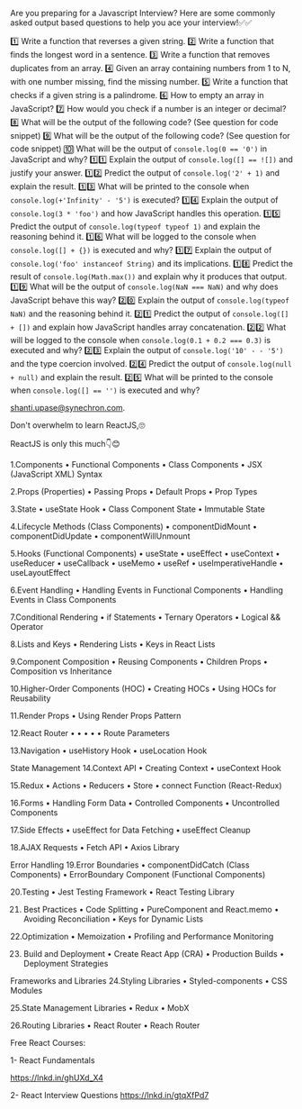 Are you preparing for a Javascript Interview? Here are some commonly asked output based questions to help you ace your interview!✅️✅️

1️⃣ Write a function that reverses a given string.
2️⃣ Write a function that finds the longest word in a sentence.
3️⃣ Write a function that removes duplicates from an array.
4️⃣ Given an array containing numbers from 1 to N, with one number missing, find the missing number.
5️⃣ Write a function that checks if a given string is a palindrome.
6️⃣ How to empty an array in JavaScript?
7️⃣ How would you check if a number is an integer or decimal?
8️⃣ What will be the output of the following code? (See question for code snippet)
9️⃣ What will be the output of the following code? (See question for code snippet)
🔟 What will be the output of `console.log(0 == '0')` in JavaScript and why?
1️⃣1️⃣ Explain the output of `console.log([] == ![])` and justify your answer.
1️⃣2️⃣ Predict the output of `console.log('2' + 1)` and explain the result.
1️⃣3️⃣ What will be printed to the console when `console.log(+'Infinity' - '5')` is executed?
1️⃣4️⃣ Explain the output of `console.log(3 * 'foo')` and how JavaScript handles this operation.
1️⃣5️⃣ Predict the output of `console.log(typeof typeof 1)` and explain the reasoning behind it.
1️⃣6️⃣ What will be logged to the console when `console.log([] + {})` is executed and why?
1️⃣7️⃣ Explain the output of `console.log('foo' instanceof String)` and its implications.
1️⃣8️⃣ Predict the result of `console.log(Math.max())` and explain why it produces that output.
1️⃣9️⃣ What will be the output of `console.log(NaN === NaN)` and why does JavaScript behave this way?
2️⃣0️⃣ Explain the output of `console.log(typeof NaN)` and the reasoning behind it.
2️⃣1️⃣ Predict the output of `console.log([] + [])` and explain how JavaScript handles array concatenation.
2️⃣2️⃣ What will be logged to the console when `console.log(0.1 + 0.2 === 0.3)` is executed and why?
2️⃣3️⃣ Explain the output of `console.log('10' - - '5')` and the type coercion involved.
2️⃣4️⃣ Predict the output of `console.log(null + null)` and explain the result.
2️⃣5️⃣ What will be printed to the console when `console.log([] == '')` is executed and why?

shanti.upase@synechron.com.







Don't overwhelm to learn ReactJS,🙄

ReactJS is only this much👇😊

1.Components
• Functional Components
• Class Components
• JSX (JavaScript XML) Syntax

2.Props (Properties)
• Passing Props
• Default Props
• Prop Types

3.State
• useState Hook
• Class Component State
• Immutable State

4.Lifecycle Methods (Class Components)
• componentDidMount
• componentDidUpdate
• componentWillUnmount

5.Hooks (Functional Components)
• useState
• useEffect
• useContext
• useReducer
• useCallback
• useMemo
• useRef
• useImperativeHandle
• useLayoutEffect

6.Event Handling
• Handling Events in Functional Components
• Handling Events in Class Components

7.Conditional Rendering
• if Statements
• Ternary Operators
• Logical && Operator

8.Lists and Keys
• Rendering Lists
• Keys in React Lists

9.Component Composition
• Reusing Components
• Children Props
• Composition vs Inheritance

10.Higher-Order Components (HOC)
• Creating HOCs
• Using HOCs for Reusability

11.Render Props
• Using Render Props Pattern

12.React Router
• <BrowserRouter>
• <Route>
• <Link>
• <Switch>
• Route Parameters

13.Navigation
• useHistory Hook
• useLocation Hook

State Management
14.Context API
• Creating Context
• useContext Hook

15.Redux
• Actions
• Reducers
• Store
• connect Function (React-Redux)

16.Forms
• Handling Form Data
• Controlled Components
• Uncontrolled Components

17.Side Effects
• useEffect for Data Fetching
• useEffect Cleanup

18.AJAX Requests
• Fetch API
• Axios Library

Error Handling
19.Error Boundaries
• componentDidCatch (Class Components)
• ErrorBoundary Component (Functional
Components)

20.Testing
• Jest Testing Framework
• React Testing Library

21. Best Practices
• Code Splitting
• PureComponent and React.memo
• Avoiding Reconciliation
• Keys for Dynamic Lists

22.Optimization
• Memoization
• Profiling and Performance Monitoring

23. Build and Deployment
• Create React App (CRA)
• Production Builds
• Deployment Strategies

Frameworks and Libraries
24.Styling Libraries
• Styled-components
• CSS Modules

25.State Management Libraries
• Redux
• MobX

26.Routing Libraries
• React Router
• Reach Router

Free React Courses:

1- React Fundamentals

https://lnkd.in/ghUXd_X4

2- React Interview Questions
https://lnkd.in/gtqXfPd7
